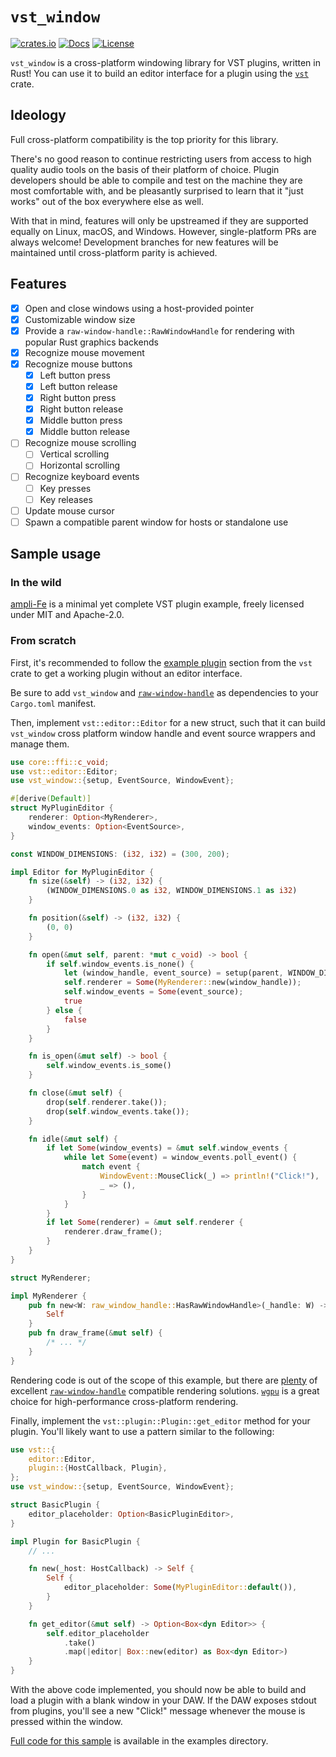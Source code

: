 # `vst_window`

[![crates.io](https://img.shields.io/crates/v/vst_window.svg)](https://crates.io/crates/vst_window)
[![Docs](https://docs.rs/vst_window/badge.svg)](https://docs.rs/vst_window/)
[![License](https://img.shields.io/badge/license-MIT-blue.svg)]()

`vst_window` is a cross-platform windowing library for VST plugins, written in Rust!
You can use it to build an editor interface for a plugin using the [`vst`](https://crates.io/crates/vst) crate.

## Ideology

Full cross-platform compatibility is the top priority for this library.

There's no good reason to continue restricting users from access to high quality audio tools on the basis of their platform of choice.
Plugin developers should be able to compile and test on the machine they are most comfortable with, and be pleasantly surprised to learn that it "just works" out of the box everywhere else as well.

With that in mind, features will only be upstreamed if they are supported equally on Linux, macOS, and Windows.
However, single-platform PRs are always welcome!
Development branches for new features will be maintained until cross-platform parity is achieved.

## Features

- [x] Open and close windows using a host-provided pointer
- [x] Customizable window size
- [x] Provide a `raw-window-handle::RawWindowHandle` for rendering with popular Rust graphics backends
- [x] Recognize mouse movement
- [x] Recognize mouse buttons
  - [x] Left button press
  - [x] Left button release
  - [x] Right button press
  - [x] Right button release
  - [x] Middle button press
  - [x] Middle button release
- [ ] Recognize mouse scrolling
  - [ ] Vertical scrolling
  - [ ] Horizontal scrolling
- [ ] Recognize keyboard events
  - [ ] Key presses
  - [ ] Key releases
- [ ] Update mouse cursor
- [ ] Spawn a compatible parent window for hosts or standalone use

## Sample usage

### In the wild

[ampli-Fe](https://github.com/antonok-edm/ampli-fe) is a minimal yet complete VST plugin example, freely licensed under MIT and Apache-2.0.

### From scratch

First, it's recommended to follow the [example plugin](https://github.com/RustAudio/vst-rs#example-plugin) section from the `vst` crate to get a working plugin without an editor interface.

Be sure to add `vst_window` and [`raw-window-handle`](https://crates.io/crates/raw-window-handle) as dependencies to your `Cargo.toml` manifest.

Then, implement `vst::editor::Editor` for a new struct, such that it can build `vst_window` cross platform window handle and event source wrappers and manage them.

```rust
use core::ffi::c_void;
use vst::editor::Editor;
use vst_window::{setup, EventSource, WindowEvent};

#[derive(Default)]
struct MyPluginEditor {
    renderer: Option<MyRenderer>,
    window_events: Option<EventSource>,
}

const WINDOW_DIMENSIONS: (i32, i32) = (300, 200);

impl Editor for MyPluginEditor {
    fn size(&self) -> (i32, i32) {
        (WINDOW_DIMENSIONS.0 as i32, WINDOW_DIMENSIONS.1 as i32)
    }

    fn position(&self) -> (i32, i32) {
        (0, 0)
    }

    fn open(&mut self, parent: *mut c_void) -> bool {
        if self.window_events.is_none() {
            let (window_handle, event_source) = setup(parent, WINDOW_DIMENSIONS);
            self.renderer = Some(MyRenderer::new(window_handle));
            self.window_events = Some(event_source);
            true
        } else {
            false
        }
    }

    fn is_open(&mut self) -> bool {
        self.window_events.is_some()
    }

    fn close(&mut self) {
        drop(self.renderer.take());
        drop(self.window_events.take());
    }

    fn idle(&mut self) {
        if let Some(window_events) = &mut self.window_events {
            while let Some(event) = window_events.poll_event() {
                match event {
                    WindowEvent::MouseClick(_) => println!("Click!"),
                    _ => (),
                }
            }
        }
        if let Some(renderer) = &mut self.renderer {
            renderer.draw_frame();
        }
    }
}

struct MyRenderer;

impl MyRenderer {
    pub fn new<W: raw_window_handle::HasRawWindowHandle>(_handle: W) -> Self {
        Self
    }
    pub fn draw_frame(&mut self) {
        /* ... */
    }
}
```

Rendering code is out of the scope of this example, but there are [plenty](https://crates.io/crates/raw-window-handle/reverse_dependencies) of excellent [`raw-window-handle`](https://crates.io/crates/raw_window_handle) compatible rendering solutions.
[`wgpu`](https://crates.io/crates/wgpu) is a great choice for high-performance cross-platform rendering.

Finally, implement the `vst::plugin::Plugin::get_editor` method for your plugin.
You'll likely want to use a pattern similar to the following:

```rust
use vst::{
    editor::Editor,
    plugin::{HostCallback, Plugin},
};
use vst_window::{setup, EventSource, WindowEvent};

struct BasicPlugin {
    editor_placeholder: Option<BasicPluginEditor>,
}

impl Plugin for BasicPlugin {
    // ...

    fn new(_host: HostCallback) -> Self {
        Self {
            editor_placeholder: Some(MyPluginEditor::default()),
        }
    }

    fn get_editor(&mut self) -> Option<Box<dyn Editor>> {
        self.editor_placeholder
            .take()
            .map(|editor| Box::new(editor) as Box<dyn Editor>)
    }
}
```

With the above code implemented, you should now be able to build and load a plugin with a blank window in your DAW.
If the DAW exposes stdout from plugins, you'll see a new "Click!" message whenever the mouse is pressed within the window.

[Full code for this sample](/examples/basic.rs) is available in the examples directory.
